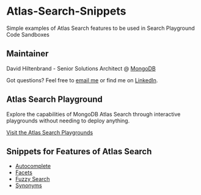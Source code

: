 # Atlas-Search-Snippets
Simple examples of Atlas Search features to be used in Search Playground Code Sandboxes


## Maintainer
David Hiltenbrand - Senior Solutions Architect @ [MongoDB](https://www.mongodb.com)

Got questions? Feel free to [email me](mailto:david.hiltenbrand@mongodb.com) or find me on [LinkedIn](https://www.linkedin.com/in/davidehiltenbrand/).

## Atlas Search Playground

Explore the capabilities of MongoDB Atlas Search through interactive playgrounds without needing to deploy anything.

[Visit the Atlas Search Playgrounds](https://www.mongodb.com/atlas/search/playground)

## Snippets for Features of Atlas Search

* [Autocomplete](autocomplete.md)
* [Facets](facets.md)
* [Fuzzy Search](fuzzySearch.md)
* [Synonyms](synonyms.md)
